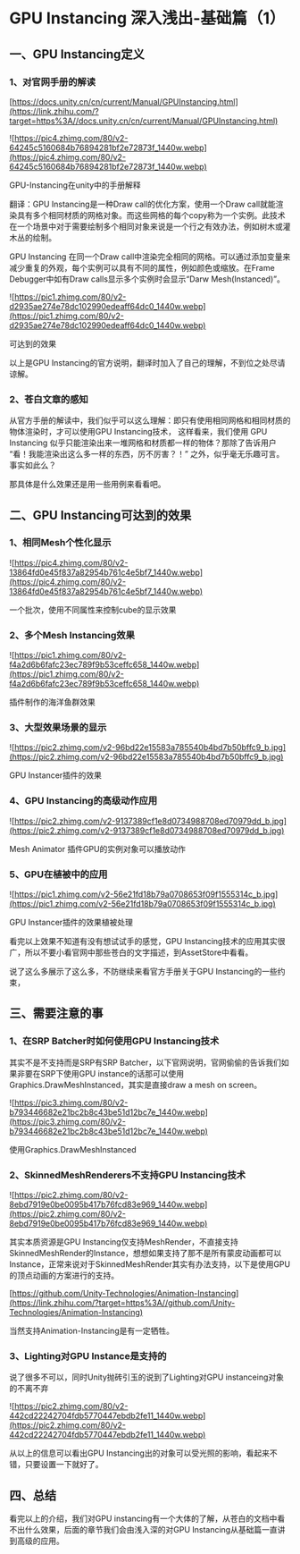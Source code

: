 # ****GPU Instancing 深入浅出-基础篇（1）****

## **一、GPU Instancing定义**

### **1、对官网手册的解读**

[https://docs.unity.cn/cn/current/Manual/GPUInstancing.html](https://link.zhihu.com/?target=https%3A//docs.unity.cn/cn/current/Manual/GPUInstancing.html)

![https://pic4.zhimg.com/80/v2-64245c5160684b76894281bf2e72873f_1440w.webp](https://pic4.zhimg.com/80/v2-64245c5160684b76894281bf2e72873f_1440w.webp)

GPU-Instancing在unity中的手册解释

翻译：GPU Instancing是一种Draw call的优化方案，使用一个Draw call就能渲染具有多个相同材质的网格对象。而这些网格的每个copy称为一个实例。此技术在一个场景中对于需要绘制多个相同对象来说是一个行之有效办法，例如树木或灌木丛的绘制。

GPU Instancing 在同一个Draw call中渲染完全相同的网格。可以通过添加变量来减少重复的外观，每个实例可以具有不同的属性，例如颜色或缩放。在Frame Debugger中如有Draw calls显示多个实例时会显示“Darw Mesh(Instanced)”。

![https://pic1.zhimg.com/80/v2-d2935ae274e78dc102990edeaff64dc0_1440w.webp](https://pic1.zhimg.com/80/v2-d2935ae274e78dc102990edeaff64dc0_1440w.webp)

可达到的效果

以上是GPU Instancing的官方说明，翻译时加入了自己的理解，不到位之处尽请谅解。

### **2、苍白文章的感知**

从官方手册的解读中，我们似乎可以这么理解：即只有使用相同网格和相同材质的物体渲染时，才可以使用GPU Instancing技术， 这样看来，我们使用 GPU Instancing 似乎只能渲染出来一堆网格和材质都一样的物体？那除了告诉用户 “看！我能渲染出这么多一样的东西，厉不厉害？！” 之外，似乎毫无乐趣可言。事实如此么？

那具体是什么效果还是用一些用例来看看吧。

## **二、GPU Instancing可达到的效果**

### **1、相同Mesh个性化显示**

![https://pic4.zhimg.com/80/v2-13864fd0e45f837a82954b761c4e5bf7_1440w.webp](https://pic4.zhimg.com/80/v2-13864fd0e45f837a82954b761c4e5bf7_1440w.webp)

一个批次，使用不同属性来控制cube的显示效果

### **2、多个Mesh Instancing效果**

![https://pic1.zhimg.com/80/v2-f4a2d6b6fafc23ec789f9b53ceffc658_1440w.webp](https://pic1.zhimg.com/80/v2-f4a2d6b6fafc23ec789f9b53ceffc658_1440w.webp)

插件制作的海洋鱼群效果

### **3、大型效果场景的显示**

![https://pic2.zhimg.com/v2-96bd22e15583a785540b4bd7b50bffc9_b.jpg](https://pic2.zhimg.com/v2-96bd22e15583a785540b4bd7b50bffc9_b.jpg)

GPU Instancer插件的效果

### **4、GPU Instancing的高级动作应用**

![https://pic2.zhimg.com/v2-9137389cf1e8d0734988708ed70979dd_b.jpg](https://pic2.zhimg.com/v2-9137389cf1e8d0734988708ed70979dd_b.jpg)

Mesh Animator 插件GPU的实例对象可以播放动作

### **5、GPU在植被中的应用**

![https://pic1.zhimg.com/v2-56e21fd18b79a0708653f09f1555314c_b.jpg](https://pic1.zhimg.com/v2-56e21fd18b79a0708653f09f1555314c_b.jpg)

GPU Instancer插件的效果植被处理

看完以上效果不知道有没有想试试手的感觉，GPU Instancing技术的应用其实很广，所以不要小看官网中那些苍白的文字描述，到AssetStore中看看。

说了这么多展示了这么多，不防继续来看官方手册关于GPU Instancing的一些约束，

## **三、需要注意的事**

### **1、在SRP Batcher时如何使用GPU Instancing技术**

其实不是不支持而是SRP有SRP Batcher，以下官网说明，官网偷偷的告诉我们如果非要在SRP下使用GPU instance的话那可以使用Graphics.DrawMeshInstanced，其实是直接draw a mesh on screen。

![https://pic3.zhimg.com/80/v2-b793446682e21bc2b8c43be51d12bc7e_1440w.webp](https://pic3.zhimg.com/80/v2-b793446682e21bc2b8c43be51d12bc7e_1440w.webp)

使用Graphics.DrawMeshInstanced

### **2、SkinnedMeshRenderers不支持GPU Instancing技术**

![https://pic2.zhimg.com/80/v2-8ebd7919e0be0095b417b76fcd83e969_1440w.webp](https://pic2.zhimg.com/80/v2-8ebd7919e0be0095b417b76fcd83e969_1440w.webp)

其实本质资源是GPU Instancing仅支持MeshRender，不直接支持SkinnedMeshRender的Instance，想想如果支持了那不是所有蒙皮动画都可以Instance，正常来说对于SkinnedMeshRender其实有办法支持，以下是使用GPU的顶点动画的方案进行的支持。

[https://github.com/Unity-Technologies/Animation-Instancing](https://link.zhihu.com/?target=https%3A//github.com/Unity-Technologies/Animation-Instancing)

当然支持Animation-Instancing是有一定牺牲。

### **3、Lighting对GPU Instance是支持的**

说了很多不可以，同时Unity抛砖引玉的说到了Lighting对GPU instanceing对象的不离不弃

![https://pic2.zhimg.com/80/v2-442cd22242704fdb5770447ebdb2fe11_1440w.webp](https://pic2.zhimg.com/80/v2-442cd22242704fdb5770447ebdb2fe11_1440w.webp)

从以上的信息可以看出GPU Instancing出的对象可以受光照的影响，看起来不错，只要设置一下就好了。

## **四、总结**

看完以上的介绍，我们对GPU instancing有一个大体的了解，从苍白的文档中看不出什么效果，后面的章节我们会由浅入深的对GPU Instancing从基础篇一直讲到高级的应用。